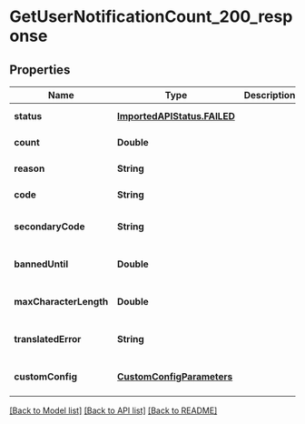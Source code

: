 # GetUserNotificationCount_200_response
## Properties

| Name | Type | Description | Notes |
|------------ | ------------- | ------------- | -------------|
| **status** | [**ImportedAPIStatus.FAILED**](ImportedAPIStatus.FAILED.md) |  | [default to null] |
| **count** | **Double** |  | [default to null] |
| **reason** | **String** |  | [default to null] |
| **code** | **String** |  | [default to null] |
| **secondaryCode** | **String** |  | [optional] [default to null] |
| **bannedUntil** | **Double** |  | [optional] [default to null] |
| **maxCharacterLength** | **Double** |  | [optional] [default to null] |
| **translatedError** | **String** |  | [optional] [default to null] |
| **customConfig** | [**CustomConfigParameters**](CustomConfigParameters.md) |  | [optional] [default to null] |

[[Back to Model list]](../README.md#documentation-for-models) [[Back to API list]](../README.md#documentation-for-api-endpoints) [[Back to README]](../README.md)

